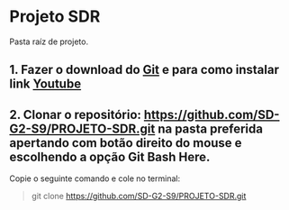 # Projeto SDR
Pasta raíz de projeto.



## 1. Fazer o download do [Git](https://git-scm.com/download/win) e para como instalar link [Youtube](https://www.youtube.com/watch?v=SOxafinthys&ab_channel=ProfessorJos%C3%A9deAssis)


## 2. Clonar o repositório: https://github.com/SD-G2-S9/PROJETO-SDR.git na pasta preferida apertando com botão direito do mouse e escolhendo a opção **Git Bash Here**.

Copie o seguinte comando e cole no terminal: 
> git clone https://github.com/SD-G2-S9/PROJETO-SDR.git
